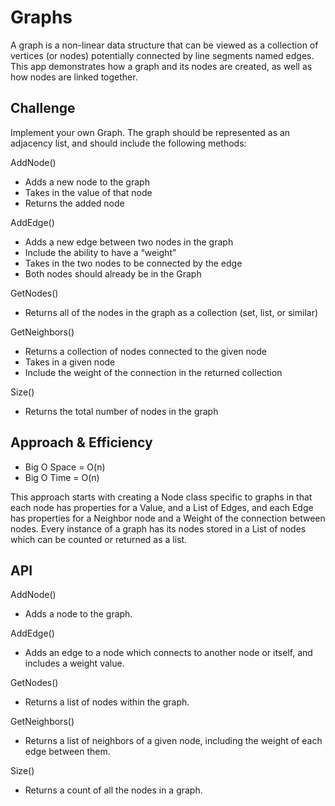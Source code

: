 # Graphs
A graph is a non-linear data structure that can be viewed as a collection of vertices (or nodes) potentially connected by line segments named edges. This app demonstrates how a graph and its nodes are created, as well as how nodes are linked together.

## Challenge
Implement your own Graph. The graph should be represented as an adjacency list, and should include the following methods:

AddNode()
* Adds a new node to the graph
* Takes in the value of that node
* Returns the added node

AddEdge()
* Adds a new edge between two nodes in the graph
* Include the ability to have a “weight”
* Takes in the two nodes to be connected by the edge
* Both nodes should already be in the Graph

GetNodes()
* Returns all of the nodes in the graph as a collection (set, list, or similar)

GetNeighbors()
* Returns a collection of nodes connected to the given node
* Takes in a given node
* Include the weight of the connection in the returned collection

Size()
* Returns the total number of nodes in the graph
## Approach & Efficiency
* Big O Space = O(n)
* Big O Time = O(n)

This approach starts with creating a Node class specific to graphs in that each node has properties for a Value, and a List of Edges, and each Edge has properties for a Neighbor node and a Weight of the connection between nodes. Every instance of a graph has its nodes stored in a List of nodes which can be counted or returned as a list.

## API
AddNode()
* Adds a node to the graph.

AddEdge()
* Adds an edge to a node which connects to another node or itself, and includes a weight value.

GetNodes()
* Returns a list of nodes within the graph.

GetNeighbors()
* Returns a list of neighbors of a given node, including the weight of each edge between them.

Size()
* Returns a count of all the nodes in a graph.
